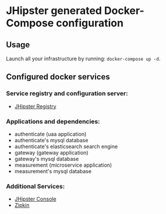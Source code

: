 # JHipster generated Docker-Compose configuration

## Usage

Launch all your infrastructure by running: `docker-compose up -d`.

## Configured docker services

### Service registry and configuration server:
- [JHipster Registry](http://localhost:8761)

### Applications and dependencies:
- authenticate (uaa application)
- authenticate's mysql database
- authenticate's elasticsearch search engine
- gateway (gateway application)
- gateway's mysql database
- measurement (microservice application)
- measurement's mysql database

### Additional Services:

- [JHipster Console](http://localhost:5601)
- [Zipkin](http://localhost:9411)
